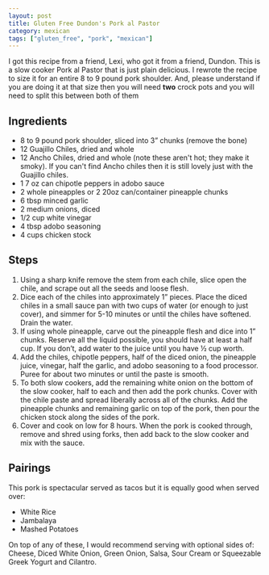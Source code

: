 ```yaml
---
layout: post
title: Gluten Free Dundon's Pork al Pastor
category: mexican
tags: ["gluten_free", "pork", "mexican"]
---
```

I got this recipe from a friend, Lexi, who got it from a friend, Dundon.  This is a slow cooker Pork al Pastor that is just plain delicious.  I rewrote the recipe to size it for an entire 8 to 9 pound pork shoulder.  And, please understand if you are doing it at that size then you will need **two** crock pots and you will need to split this between both of them

## Ingredients

* 8 to 9 pound pork shoulder, sliced into 3” chunks (remove the bone)
* 12 Guajillo Chiles, dried and whole
* 12 Ancho Chiles, dried and whole (note these aren't hot; they make it smoky).  If you can't find Ancho chiles then it is still lovely just with the Guajillo chiles.
* 1 7 oz can chipotle peppers in adobo sauce
* 2 whole pineapples or 2 20oz can/container pineapple chunks
* 6 tbsp minced garlic
* 2 medium onions, diced
* 1/2 cup white vinegar
* 4 tbsp adobo seasoning
* 4 cups chicken stock

## Steps

1. Using a sharp knife remove the stem from each chile, slice open the chile, and scrape out all the seeds and loose flesh.
2. Dice each of the chiles into approximately 1” pieces. Place the diced chiles in a small sauce pan with two cups of water (or enough to just cover), and simmer for 5-10 minutes or until the chiles have softened. Drain the water.
3. If using whole pineapple, carve out the pineapple flesh and dice into 1” chunks. Reserve all the liquid possible, you should have at least a half cup. If you don’t, add water to the juice until you have ½ cup worth.
4. Add the chiles, chipotle peppers, half of the diced onion, the pineapple juice, vinegar, half the garlic, and adobo seasoning to a food processor. Puree for about two minutes or until the paste is smooth.
5. To both slow cookers, add the remaining white onion on the bottom of the slow cooker, half to each and then add the pork chunks. Cover with the chile paste and spread liberally across all of the chunks. Add the pineapple chunks and remaining garlic on top of the pork, then pour the chicken stock along the sides of the pork.
6. Cover and cook on low for 8 hours. When the pork is cooked through, remove and shred using forks, then add back to the slow cooker and mix with the sauce.  

## Pairings

This pork is spectacular served as tacos but it is equally good when served over:

* White Rice
* Jambalaya
* Mashed Potatoes

On top of any of these, I would recommend serving with optional sides of: Cheese, Diced White Onion, Green Onion, Salsa, Sour Cream or Squeezable Greek Yogurt and Cilantro.